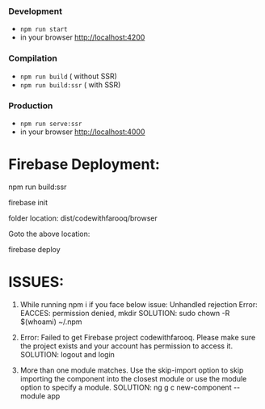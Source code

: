 ### Development

- `npm run start`
- in your browser [http://localhost:4200](http://localhost:4200)

### Compilation

- `npm run build` ( without SSR)
- `npm run build:ssr` ( with SSR)

### Production

- `npm run serve:ssr`
- in your browser [http://localhost:4000](http://localhost:4000)

# Firebase Deployment:

npm run build:ssr

firebase init

folder location: dist/codewithfarooq/browser

Goto the above location:

firebase deploy

# ISSUES:

1. While running npm i if you face below issue: Unhandled rejection Error: EACCES: permission denied, mkdir
   SOLUTION:
   sudo chown -R $(whoami) ~/.npm

2. Error: Failed to get Firebase project codewithfarooq. Please make sure the project exists and your account has permission to access it.
   SOLUTION: logout and login

3. More than one module matches. Use the skip-import option to skip importing the component into the closest module or use the module option to specify a module.
   SOLUTION: ng g c new-component --module app
